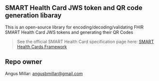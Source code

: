 ## SMART Health Card JWS token and QR code generation libaray ##

This is an open-source library for encoding/decoding/validating FHIR SMART Health Card JWS tokens and generating their QR Codes

>See the official SMART Health Card specification page here: [SMART Health Cards Framework](https://smarthealth.cards/)


## Repo owner ##

Angus Millar: angusbmillar@gmail.com
